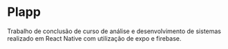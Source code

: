 # Plapp
Trabalho de conclusão de curso de análise e desenvolvimento de sistemas realizado em React Native com utilização de expo e firebase.

